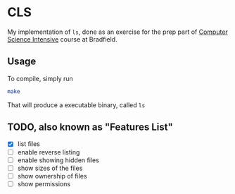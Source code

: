 # CLS

My implementation of `ls`, done as an exercise for the prep part of [Computer Science Intensive](https://www.youtube.com/watch?v=xDVC3wKjS64) course at Bradfield.

## Usage

To compile, simply run

```sh
make
```

That will produce a executable binary, called `ls`

## TODO, also known as "Features List"

- [x] list files 
- [ ] enable reverse listing
- [ ] enable showing hidden files
- [ ] show sizes of the files
- [ ] show ownership of files
- [ ] show permissions
